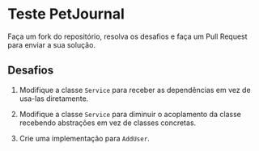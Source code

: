 # Teste PetJournal

Faça um fork do repositório, resolva os desafios e faça um Pull Request para enviar a sua solução.

## Desafios

1. Modifique a classe `Service` para receber as dependências em vez de usa-las diretamente.

2. Modifique a classe `Service` para diminuir o acoplamento da classe recebendo abstrações em vez de classes concretas.

3. Crie uma implementação para `AddUser`.
